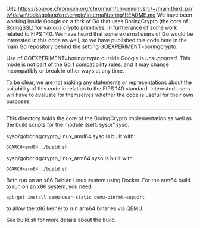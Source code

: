 URL:https://source.chromium.org/chromium/chromium/src/+/main:third_party\dawn\tools\golang\src\crypto\internal\boring\README.md
We have been working inside Google on a fork of Go that uses
BoringCrypto (the core of [BoringSSL](https://boringssl.googlesource.com/boringssl/))
for various crypto primitives, in furtherance of some work related to FIPS 140.
We have heard that some external users of Go would be
interested in this code as well, so we have published this code
here in the main Go repository behind the setting GOEXPERIMENT=boringcrypto.

Use of GOEXPERIMENT=boringcrypto outside Google is _unsupported_.
This mode is not part of the [Go 1 compatibility rules](https://go.dev/doc/go1compat),
and it may change incompatibly or break in other ways at any time.

To be clear, we are not making any statements or representations about
the suitability of this code in relation to the FIPS 140 standard.
Interested users will have to evaluate for themselves whether the code
is useful for their own purposes.

---

This directory holds the core of the BoringCrypto implementation
as well as the build scripts for the module itself: syso/*.syso.

syso/goboringcrypto_linux_amd64.syso is built with:

	GOARCH=amd64 ./build.sh

syso/goboringcrypto_linux_arm64.syso is built with:

	GOARCH=arm64 ./build.sh

Both run on an x86 Debian Linux system using Docker.
For the arm64 build to run on an x86 system, you need

	apt-get install qemu-user-static qemu-binfmt-support

to allow the x86 kernel to run arm64 binaries via QEMU.

See build.sh for more details about the build.


